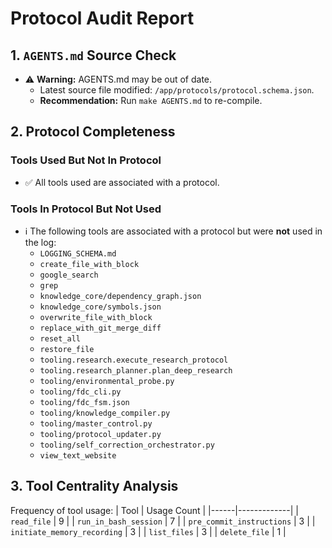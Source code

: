 # Protocol Audit Report
## 1. `AGENTS.md` Source Check
- ⚠️ **Warning:** AGENTS.md may be out of date.
  - Latest source file modified: `/app/protocols/protocol.schema.json`.
  - **Recommendation:** Run `make AGENTS.md` to re-compile.

## 2. Protocol Completeness
### Tools Used But Not In Protocol
- ✅ All tools used are associated with a protocol.

### Tools In Protocol But Not Used
- ℹ️ The following tools are associated with a protocol but were **not** used in the log:
  - `LOGGING_SCHEMA.md`
  - `create_file_with_block`
  - `google_search`
  - `grep`
  - `knowledge_core/dependency_graph.json`
  - `knowledge_core/symbols.json`
  - `overwrite_file_with_block`
  - `replace_with_git_merge_diff`
  - `reset_all`
  - `restore_file`
  - `tooling.research.execute_research_protocol`
  - `tooling.research_planner.plan_deep_research`
  - `tooling/environmental_probe.py`
  - `tooling/fdc_cli.py`
  - `tooling/fdc_fsm.json`
  - `tooling/knowledge_compiler.py`
  - `tooling/master_control.py`
  - `tooling/protocol_updater.py`
  - `tooling/self_correction_orchestrator.py`
  - `view_text_website`

## 3. Tool Centrality Analysis
Frequency of tool usage:
| Tool | Usage Count |
|------|-------------|
| `read_file` | 9 |
| `run_in_bash_session` | 7 |
| `pre_commit_instructions` | 3 |
| `initiate_memory_recording` | 3 |
| `list_files` | 3 |
| `delete_file` | 1 |